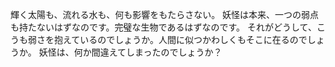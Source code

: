 輝く太陽も、流れる水も、何も影響をもたらさない。
妖怪は本来、一つの弱点も持たないはずなのです。完璧な生物であるはずなのです。
それがどうして、こうも弱さを抱えているのでしょうか。人間に似つかわしくもそこに在るのでしょうか。
妖怪は、何か間違えてしまったのでしょうか？